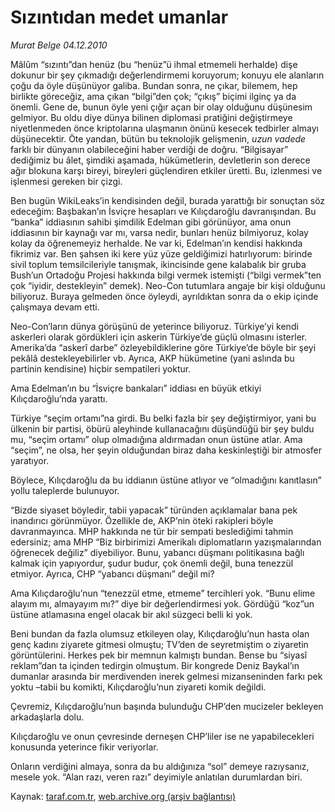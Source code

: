 # Sızıntıdan medet umanlar

*Murat Belge 04.12.2010*

<div class="yazi"><p>Mâlûm “sızıntı”dan henüz (bu “henüz”ü ihmal etmemeli herhalde) dişe dokunur bir şey çıkmadığı değerlendirmemi koruyorum; konuyu ele alanların çoğu da öyle düşünüyor galiba. Bundan sonra, ne çıkar, bilemem, hep birlikte göreceğiz, ama çıkan “bilgi”den çok; “çıkış” biçimi ilginç ya da önemli. Gene de, bunun öyle yeni çığır açan bir olay olduğunu düşünesim gelmiyor. Bu oldu diye dünya bilinen diplomasi pratiğini değiştirmeye niyetlenmeden önce kriptolarına ulaşmanın önünü kesecek tedbirler almayı düşünecektir. Öte yandan, bütün bu teknolojik gelişmenin, <i>uzun vadede</i> farklı bir dünyanın olabileceğini haber verdiği de doğru. “Bilgisayar” dediğimiz bu âlet, şimdiki aşamada, hükümetlerin, devletlerin son derece ağır blokuna karşı bireyi, bireyleri güçlendiren etkiler üretti. Bu, izlenmesi ve işlenmesi gereken bir çizgi.</p>
<p>Ben bugün WikiLeaks’in kendisinden değil, burada yarattığı bir sonuçtan söz edeceğim: Başbakan’ın İsviçre hesapları ve Kılıçdaroğlu davranışından. Bu “banka” iddiasının sahibi şimdilik Edelman gibi görünüyor, ama onun iddiasının bir kaynağı var mı, varsa nedir, bunları henüz bilmiyoruz, kolay kolay da öğrenemeyiz herhalde. Ne var ki, Edelman’ın kendisi hakkında fikrimiz var. Ben şahsen iki kere yüz yüze geldiğimizi hatırlıyorum: birinde sivil toplum temsilcileriyle tanışmak, ikincisinde gene kalabalık bir gruba Bush’un Ortadoğu Projesi hakkında bilgi vermek istemişti (“bilgi vermek”ten çok “iyidir, destekleyin” demek). Neo-Con tutumlara angaje bir kişi olduğunu biliyoruz. Buraya gelmeden önce öyleydi, ayrıldıktan sonra da o ekip içinde çalışmaya devam etti. </p>
<p>Neo-Con’ların dünya görüşünü de yeterince biliyoruz. Türkiye’yi kendi askerleri olarak gördükleri için askerin Türkiye’de güçlü olmasını isterler. Amerika’da “askerî darbe” özleyebildiklerine göre Türkiye’de böyle bir şeyi pekâlâ destekleyebilirler vb. Ayrıca, AKP hükümetine (yani aslında bu partinin kendisine) hiçbir sempatileri yoktur.</p>
<p>Ama Edelman’ın bu “İsviçre bankaları” iddiası en büyük etkiyi Kılıçdaroğlu’nda yarattı.</p>
<p>Türkiye “seçim ortamı”na girdi. Bu belki fazla bir şey değiştirmiyor, yani bu ülkenin bir partisi, öbürü aleyhinde kullanacağını düşündüğü bir şey buldu mu, “seçim ortamı” olup olmadığına aldırmadan onun üstüne atlar. Ama “seçim”, ne olsa, her şeyin olduğundan biraz daha keskinleştiği bir atmosfer yaratıyor.</p>
<p>Böylece, Kılıçdaroğlu da bu iddianın üstüne atlıyor ve “olmadığını kanıtlasın” yollu taleplerde bulunuyor.</p>
<p>“Bizde siyaset böyledir, tabii yapacak” türünden açıklamalar bana pek inandırıcı görünmüyor. Özellikle de, AKP’nin öteki rakipleri böyle davranmayınca. MHP hakkında ne tür bir sempati beslediğimi tahmin edersiniz; ama MHP “Biz birbirimizi Amerikalı diplomatların yazışmalarından öğrenecek değiliz” diyebiliyor. Bunu, yabancı düşmanı politikasına bağlı kalmak için yapıyordur, şudur budur, çok önemli değil, buna tenezzül etmiyor. Ayrıca, CHP “yabancı düşmanı” değil mi?</p>
<p>Ama Kılıçdaroğlu’nun “tenezzül etme, etmeme” tercihleri yok. “Bunu elime alayım mı, almayayım mı?” diye bir değerlendirmesi yok. Gördüğü “koz”un üstüne atlamasına engel olacak bir akıl süzgeci belli ki yok.</p>
<p>Beni bundan da fazla olumsuz etkileyen olay, Kılıçdaroğlu’nun hasta olan genç kadını ziyarete gitmesi olmuştu; TV’den de seyretmiştim o ziyaretin görüntülerini. Herkes pek bir memnun kalmıştı bundan. Bense bu “siyasî reklam”dan ta içinden tedirgin olmuştum. Bir kongrede Deniz Baykal’ın dumanlar arasında bir merdivenden inerek gelmesi mizanseninden farkı pek yoktu –tabii bu komikti, Kılıçdaroğlu’nun ziyareti komik değildi.</p>
<p>Çevremiz, Kılıçdaroğlu’nun başında bulunduğu CHP’den mucizeler bekleyen arkadaşlarla dolu.</p>
<p>Kılıçdaroğlu ve onun çevresinde derneşen CHP’liler ise ne yapabilecekleri konusunda yeterince fikir veriyorlar.</p>
<p>Onların verdiğini almaya, sonra da bu aldığınıza “sol” demeye razıysanız, mesele yok. “Alan razı, veren razı” deyimiyle anlatılan durumlardan biri.</p></div>

Kaynak: [taraf.com.tr](http://www.taraf.com.tr:80/murat-belge/makale-sizintidan-medet-umanlar.htm), [web.archive.org (arşiv bağlantısı)](http://web.archive.org/web/20101206082553/http://www.taraf.com.tr:80/murat-belge/makale-sizintidan-medet-umanlar.htm)

